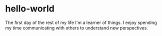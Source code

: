 # hello-world
The first day of the rest of my life
I'm a learner of things. I enjoy spending my time communicating with others to understand new perspectives.
